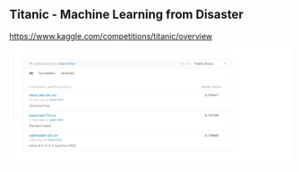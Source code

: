 ## Titanic - Machine Learning from Disaster
<https://www.kaggle.com/competitions/titanic/overview>
![](https://github.com/Dasol-Choi/Kaggle_study/blob/master/Titanic_score.png)
